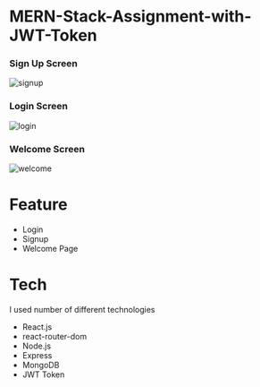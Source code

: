 <h1>MERN-Stack-Assignment-with-JWT-Token</h1> 
<h3>Sign Up Screen</h3>

![signup](https://github.com/virajhole/MERN-Stack-Assignment-with-JWT-Token/assets/67826947/5b8f1cc5-bee7-49bb-ae6f-e5ad8cc2ddbf)

<h3>Login Screen</h3>

![login](https://github.com/virajhole/MERN-Stack-Assignment-with-JWT-Token/assets/67826947/cd5b81d5-ee79-44d4-9a04-c37a73cefc20)

<h3>Welcome Screen</h3>

![welcome](https://github.com/virajhole/MERN-Stack-Assignment-with-JWT-Token/assets/67826947/fd5da1e9-d0e4-4d19-9451-ebdc2d973faa)

<h1>Feature </h1>
<ul>
  <li>Login</li>
  <li>Signup</li>
  <li> Welcome Page</li>
</ul>

<h1>Tech</h1>
<p>I used number of different technologies</p>
<ul>
  <li>React.js</li>
  <li>react-router-dom</li>
  <li>Node.js</li>
  <li>Express</li>
  <li>MongoDB</li>
  <li>JWT Token</li>
</ul>

 
